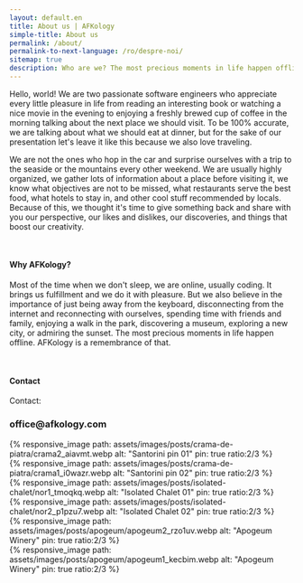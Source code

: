 ```yaml
---
layout: default.en
title: About us | AFKology
simple-title: About us
permalink: /about/
permalink-to-next-language: /ro/despre-noi/
sitemap: true
description: Who are we? The most precious moments in life happen offline. 
---
```

 Hello, world! We are two passionate software engineers who appreciate every little pleasure in life from reading an interesting book or watching a nice movie in the evening to enjoying a freshly brewed cup of coffee in the morning talking about the next place we should visit. To be 100% accurate, we are talking about what we should eat at dinner, but for the sake of our presentation let's leave it like this because we also love traveling.
 
 We are not the ones who hop in the car and surprise ourselves with a trip to the seaside or the mountains every other weekend. We are usually highly organized, we gather lots of information about a place before visiting it, we know what objectives are not to be missed, what restaurants serve the best food, what hotels to stay in, and other cool stuff recommended by locals. Because of this, we thought it's time to give something back and share with you our perspective, our likes and dislikes, our discoveries, and things that boost our creativity.
 
 <br />
 
#### Why AFKology?
 
 Most of the time when we don't sleep, we are online, usually coding. It brings us fulfillment and we do it with pleasure. But we also believe in the importance of just being away from the keyboard, disconnecting from the internet and reconnecting with ourselves, spending time with friends and family, enjoying a walk in the park, discovering a museum, exploring a new city, or admiring the sunset. The most precious moments in life happen offline. AFKology is a remembrance of that.

<br />

#### Contact

<div class="text-center pb-2">
    Contact:
    <h3>office@afkology.com</h3>
</div>
  <div class="row mb-4">
    <div class="col-xs-12 col-sm-6 text-center mb-3 mt-3">
            {% responsive_image path: assets/images/posts/crama-de-piatra/crama2_aiavmt.webp alt: "Santorini pin 01" pin: true ratio:2/3 %}
    </div>
    <div class="col-xs-12 col-sm-6 text-center mb-3 mt-3">
            {% responsive_image path: assets/images/posts/crama-de-piatra/crama1_i0wazr.webp alt: "Santorini pin 02" pin: true ratio:2/3 %}
    </div>
</div>


 <div class="row mb-4">
    <div class="col-xs-12 col-sm-6 text-center mb-3 mt-3">
            {% responsive_image path: assets/images/posts/isolated-chalet/nor1_tmoqkq.webp alt: "Isolated Chalet 01" pin: true ratio:2/3 %}
    </div>
    <div class="col-xs-12 col-sm-6 text-center mb-3 mt-3">
            {% responsive_image path: assets/images/posts/isolated-chalet/nor2_p1pzu7.webp alt: "Isolated Chalet 02" pin: true ratio:2/3 %}
    </div>
</div>
 

<div class="row mb-4">
    <div class="col-xs-12 col-sm-6 text-center mb-3 mt-3">
            {% responsive_image path: assets/images/posts/apogeum/apogeum2_rzo1uv.webp alt: "Apogeum Winery" pin: true ratio:2/3 %}
    </div>
    <div class="col-xs-12 col-sm-6 text-center mb-3 mt-3">
            {% responsive_image path: assets/images/posts/apogeum/apogeum1_kecbim.webp alt: "Apogeum Winery" pin: true ratio:2/3 %}
    </div>
</div>